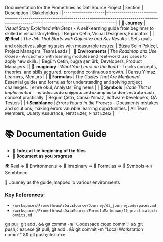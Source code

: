 Documentation for the Promethues as DataSource Project
| Section             | Description                                                                                                               | Stakeholders                        |
|---------------------|---------------------------------------------------------------------------------------------------------------------------|-------------------------------------|
| **🚀 Journey**      | *Visual Story Explained with Steps* - A self-learning guide from beginner to skilled in visual storytelling.              | Begüm Çetin, Visual Designers, Educators         |
| **🌍 Real**         | *The Job That Starts with Objective and Key Results* - Sets goals and objectives, aligning tasks with measurable results. | Büşra Selin Pekiççi, Project Managers, Team Leads        |
| **🌳 Environments** | *The Roadmap and Use Cases* - A roadmap with learning modules and real-world use cases to apply new skills.            | Begüm Çetin, buğra şentürk, Developers, Product Managers        |
| **🌌 Imaginary**    | *What You Learn on the Road* - Tracks concepts, theories, and skills acquired, promoting continuous growth.            | Cansu Yılmaz, Learners, Mentors                   |
| **📐 Formulas**     | *The Guides That Are Mentioned* - Essential guides and formulas for understanding and solving project challenges.     | emre okul, Analysts, Engineers                 |
| **🔣 Symbols**      | *Code That Is Implemented* - Includes code snippets and examples to demonstrate each concept practically.              | Begüm Çetin, Cansu Yılmaz, Software Developers, QA Testers     |
| **🌀 Semblance**    | *Errors Found in the Process* - Documents mistakes and solutions, making errors valuable learning opportunities.       | All Team Members, Quality Assurance, Nihat Ezer, Nihat Ezer2 |

# 📚 Documentation Guide

- 📂 **Index at the beginning of the files**
- 📝 **Document as you progress**

🌍 Real => 🌳 Environments => 🌌 Imaginary => 📐 Formulas => 🔣 Symbols => 🌀 Semblance

🚀 Journey as the guide, mapped to various environments

### Key References:
- `/workspaces/PrometheusAsDataSource/Journey/02_journeycodespaces.md`
- `/workspaces/PrometheusAsDataSource/FormulaMarkdown/10_practicalgitcommits.md`

git pull; git add . && git commit -m "Codespace cloud commit" && git push;clear.exe 
git pull; git add . && git commit -m "Local Workstation commit" && git push;clear.exe 
